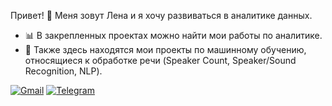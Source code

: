 Привет! 👋 Меня зовут Лена и я хочу развиваться в аналитике данных.

- 📊 В закрепленных проектах можно найти мои работы по аналитике.
- 💭 Также здесь находятся мои проекты по машинному обучению, относящиеся к обработке речи (Speaker Count, Speaker/Sound Recognition, NLP).

[![Gmail](https://img.shields.io/badge/-evseevaelena.es@gmail.com-535059?style=flat-square&logo=Gmail&logoColor=FF3333)](mailto:evseevaelena.es@gmail.com)
[![Telegram](https://img.shields.io/badge/Lenaami%20-Telegram-blue?style=flat&logo=Telegram)](https://t.me/Lenaami)


<!---
Lenaami/Lenaami is a ✨ special ✨ repository because its `README.md` (this file) appears on your GitHub profile.
You can click the Preview link to take a look at your changes.
--->
